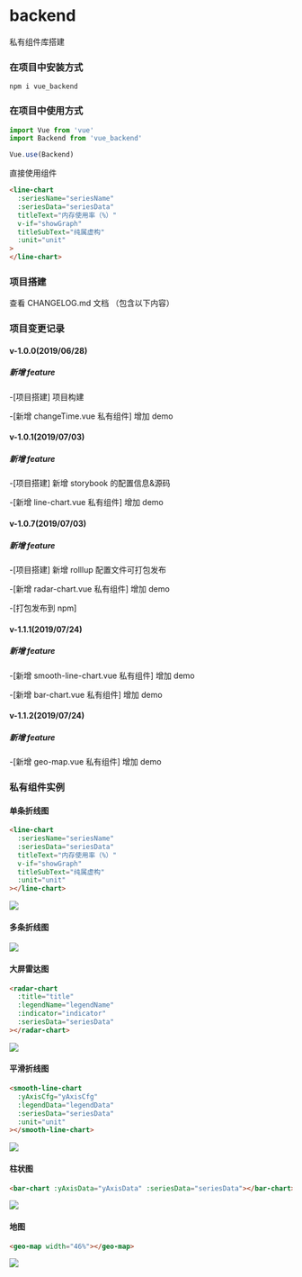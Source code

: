 # backend

私有组件库搭建

### 在项目中安装方式

```
npm i vue_backend
```

### 在项目中使用方式

```js
import Vue from 'vue'
import Backend from 'vue_backend'

Vue.use(Backend)
```

直接使用组件

```html
<line-chart
  :seriesName="seriesName"
  :seriesData="seriesData"
  titleText="内存使用率（%）"
  v-if="showGraph"
  titleSubText="纯属虚构"
  :unit="unit"
>
</line-chart>
```

### 项目搭建

查看 CHANGELOG.md 文档 （包含以下内容）

### 项目变更记录

#### v-1.0.0(2019/06/28)

##### 新增 feature

-[项目搭建] 项目构建

-[新增 changeTime.vue 私有组件] 增加 demo

#### v-1.0.1(2019/07/03)

##### 新增 feature

-[项目搭建] 新增 storybook 的配置信息&源码

-[新增 line-chart.vue 私有组件] 增加 demo

#### v-1.0.7(2019/07/03)

##### 新增 feature

-[项目搭建] 新增 rolllup 配置文件可打包发布

-[新增 radar-chart.vue 私有组件] 增加 demo

-[打包发布到 npm]

#### v-1.1.1(2019/07/24)

##### 新增 feature

-[新增 smooth-line-chart.vue 私有组件] 增加 demo

-[新增 bar-chart.vue 私有组件] 增加 demo

#### v-1.1.2(2019/07/24)

##### 新增 feature

-[新增 geo-map.vue 私有组件] 增加 demo

### 私有组件实例

#### 单条折线图

```html
<line-chart
  :seriesName="seriesName"
  :seriesData="seriesData"
  titleText="内存使用率（%）"
  v-if="showGraph"
  titleSubText="纯属虚构"
  :unit="unit"
></line-chart>
```

<img src="./static/imgs/singleLineChart.png">

#### 多条折线图

<img src="./static/imgs/lineChart.png">

#### 大屏雷达图

```html
<radar-chart
  :title="title"
  :legendName="legendName"
  :indicator="indicator"
  :seriesData="seriesData"
></radar-chart>
```

<img src="./static/imgs/radar.png">

#### 平滑折线图

```html
<smooth-line-chart
  :yAxisCfg="yAxisCfg"
  :legendData="legendData"
  :seriesData="seriesData"
  :unit="unit"
></smooth-line-chart>
```

<img src="./static/imgs/smooth-line.png">

#### 柱状图

```html
<bar-chart :yAxisData="yAxisData" :seriesData="seriesData"></bar-chart>
```

<img src="./static/imgs/bar-chart.png">

#### 地图

```html
<geo-map width="46%"></geo-map>
```

<img src="./static/imgs/geo-map.png">
